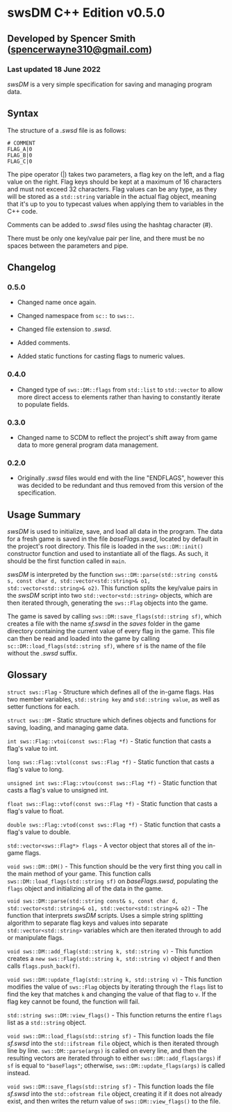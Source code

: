 # swsDM C++ Edition v0.5.0
## Developed by Spencer Smith (spencerwayne310@gmail.com)
### Last updated 18 June 2022

*swsDM* is a very simple specification for saving and managing program data. 

## Syntax
The structure of a *.swsd* file is as follows:

```
# COMMENT
FLAG_A|0
FLAG_B|0
FLAG_C|0
```

The pipe operator (|) takes two parameters, a flag key on the left, and a flag value on the right. Flag keys should be kept at a maximum of 16 characters and must not exceed 32 characters. Flag values can be any type, as they will be stored as a `std::string` variable in the actual flag object, meaning that it's up to you to typecast values when applying them to variables in the C++ code. 

Comments can be added to *.swsd* files using the hashtag character (#).

There must be only one key/value pair per line, and there must be no spaces between the parameters and pipe. 

## Changelog

### 0.5.0

- Changed name once again.

- Changed namespace from `sc::` to `sws::`.

- Changed file extension to *.swsd*.

- Added comments.

- Added static functions for casting flags to numeric values.

### 0.4.0

- Changed type of `sws::DM::flags` from `std::list` to `std::vector` to allow more direct access to elements rather than having to constantly iterate to populate fields.

### 0.3.0

- Changed name to SCDM to reflect the project's shift away from game data to more general program data management.

### 0.2.0

- Originally *.swsd* files would end with the line "ENDFLAGS", however this was decided to be redundant and thus removed from this version of the specification.

## Usage Summary
*swsDM* is used to initialize, save, and load all data in the program. The data for a fresh game is saved in the file *baseFlags.swsd*, located by default in the project's root directory. This file is loaded in the `sws::DM::init()` constructor function and used to instantiate all of the flags. As such, it should be the first function called in `main`.

*swsDM* is interpreted by the function `sws::DM::parse(std::string const& s, const char d, std::vector<std::string>& o1, std::vector<std::string>& o2)`. This function splits the key/value pairs in the *swsDM* script into two `std::vector<std::string>` objects, which are then iterated through, generating the `sws::Flag` objects into the game.

The game is saved by calling `sws::DM::save_flags(std::string sf)`, which creates a file with the name *sf.swsd* in the *saves* folder in the game directory containing the current value of every flag in the game. This file can then be read and loaded into the game by calling `sc::DM::load_flags(std::string sf)`, where `sf` is the name of the file without the *.swsd* suffix. 

## Glossary
`struct sws::Flag` - Structure which defines all of the in-game flags. Has two member variables, `std::string key` and `std::string value`, as well as setter functions for each.

`struct sws::DM` - Static structure which defines objects and functions for saving, loading, and managing game data. 

`int sws::Flag::vtoi(const sws::Flag *f)` - Static function that casts a flag's value to int. 

`long sws::Flag::vtol(const sws::Flag *f)` - Static function that casts a flag's value to long. 

`unsigned int sws::Flag::vtou(const sws::Flag *f)` - Static function that casts a flag's value to unsigned int. 

`float sws::Flag::vtof(const sws::Flag *f)` - Static function that casts a flag's value to float. 

`double sws::Flag::vtod(const sws::Flag *f)` - Static function that casts a flag's value to double. 

`std::vector<sws::Flag*> flags` - A vector object that stores all of the in-game flags.

`void sws::DM::DM()` - This function should be the very first thing you call in the main method of your game. This function calls `sws::DM::load_flags(std::string sf)` on *baseFlags.swsd*, populating the `flags` object and initializing all of the data in the game.

`void sws::DM::parse(std::string const& s, const char d, std::vector<std::string>& o1, std::vector<std::string>& o2)` - The function that interprets *swsDM* scripts. Uses a simple string splitting algorithm to separate flag keys and values into separate `std::vector<std::string>` variables which are then iterated through to add or manipulate flags. 

`void sws::DM::add_flag(std::string k, std::string v)` - This function creates a `new sws::Flag(std::string k, std::string v)` object `f` and then calls `flags.push_back(f)`.

`void sws::DM::update_flag(std::string k, std::string v)` - This function modifies the value of `sws::Flag` objects by iterating through the `flags` list to find the key that matches `k` and changing the value of that flag to `v`. If the flag key cannot be found, the function will fail. 

`std::string sws::DM::view_flags()` - This function returns the entire `flags` list as a `std::string` object. 

`void sws::DM::load_flags(std::string sf)` - This function loads the file *sf.swsd* into the `std::ifstream file` object, which is then iterated through line by line. `sws::DM::parse(args)` is called on every line, and then the resulting vectors are iterated through to either `sws::DM::add_flags(args)` if `sf` is equal to `"baseFlags"`; otherwise, `sws::DM::update_flags(args)` is called instead. 

`void sws::DM::save_flags(std::string sf)` - This function loads the file *sf.swsd* into the `std::ofstream file` object, creating it if it does not already exist, and then writes the return value of `sws::DM::view_flags()` to the file. 
